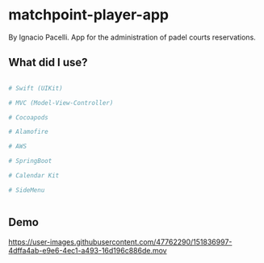 # matchpoint-player-app

By Ignacio Pacelli. App for the administration of padel courts reservations.

## What did I use?

```python

# Swift (UIKit)

# MVC (Model-View-Controller)

# Cocoapods

# Alamofire

# AWS

# SpringBoot

# Calendar Kit

# SideMenu



```
## Demo 

https://user-images.githubusercontent.com/47762290/151836997-4dffa4ab-e9e6-4ec1-a493-16d196c886de.mov

